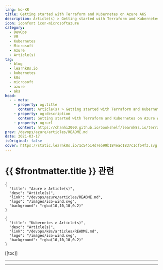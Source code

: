 ```yaml
---
lang: ko-KR
title: Getting started with Terraform and Kubernetes on Azure AKS
description: Article(s) > Getting started with Terraform and Kubernetes on Azure AKS
icon: iconfont icon-microsoftazure
category:
  - DevOps
  - VM
  - Kubernetes
  - Microsoft
  - Azure
  - Article(s)
tag:
  - blog
  - learnk8s.io
  - kubernetes
  - k8s
  - microsoft
  - azure
  - aks
head:
  - - meta:
    - property: og:title
      content: Article(s) > Getting started with Terraform and Kubernetes on Azure AKS
    - property: og:description
      content: Getting started with Terraform and Kubernetes on Azure AKS
    - property: og:url
      content: https://chanhi2000.github.io/bookshelf/learnk8s.io/terraform-aks.html
prev: /devops/azure/articles/README.md
date: 2021-03-17
isOriginal: false
cover: https://static.learnk8s.io/1c54b14d7eb99b184eac1837c1cf54f3.svg
---
```


# {{ $frontmatter.title }} 관련

```component VPCard
{
  "title": "Azure > Article(s)",
  "desc": "Article(s)",
  "link": "/devops/azure/articles/README.md",
  "logo": "/images/ico-wind.svg",
  "background": "rgba(10,10,10,0.2)"
}
```

```component VPCard
{
  "title": "Kubernetes > Article(s)",
  "desc": "Article(s)",
  "link": "/devops/k8s/articles/README.md",
  "logo": "/images/ico-wind.svg",
  "background": "rgba(10,10,10,0.2)"
}
```

[[toc]]

---

<SiteInfo
  name="Getting started with Terraform and Kubernetes on Azure AKS"
  desc="Learn how you can use Terraform to create Kubernetes cluster in Azure."
  url="https://learnk8s.io/terraform-aks"
  logo="https://static.learnk8s.io/f7e5160d4744cf05c46161170b5c11c9.svg"
  preview="https://static.learnk8s.io/1c54b14d7eb99b184eac1837c1cf54f3.svg"/>

<!-- TODO: 작성 -->

---

<TagLinks />